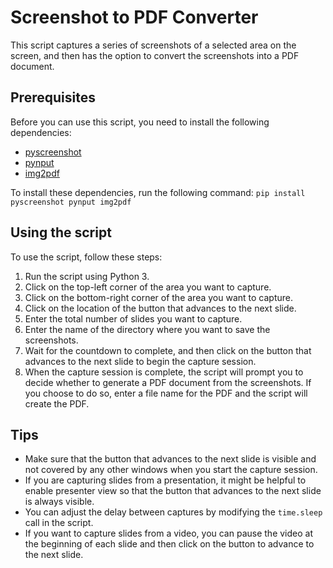 # Screenshot to PDF Converter

This script captures a series of screenshots of a selected area on the screen, and then has the option to convert the screenshots into a PDF document.

## Prerequisites

Before you can use this script, you need to install the following dependencies:

- [pyscreenshot](https://pypi.org/project/pyscreenshot/)
- [pynput](https://pypi.org/project/pynput/)
- [img2pdf](https://pypi.org/project/img2pdf/)

To install these dependencies, run the following command:
```pip install pyscreenshot pynput img2pdf```

## Using the script

To use the script, follow these steps:

1. Run the script using Python 3.
2. Click on the top-left corner of the area you want to capture.
3. Click on the bottom-right corner of the area you want to capture.
4. Click on the location of the button that advances to the next slide.
5. Enter the total number of slides you want to capture.
6. Enter the name of the directory where you want to save the screenshots.
7. Wait for the countdown to complete, and then click on the button that advances to the next slide to begin the capture session.
8. When the capture session is complete, the script will prompt you to decide whether to generate a PDF document from the screenshots. If you choose to do so, enter a file name for the PDF and the script will create the PDF.

## Tips

- Make sure that the button that advances to the next slide is visible and not covered by any other windows when you start the capture session.
- If you are capturing slides from a presentation, it might be helpful to enable presenter view so that the button that advances to the next slide is always visible.
- You can adjust the delay between captures by modifying the `time.sleep` call in the script.
- If you want to capture slides from a video, you can pause the video at the beginning of each slide and then click on the button to advance to the next slide.
